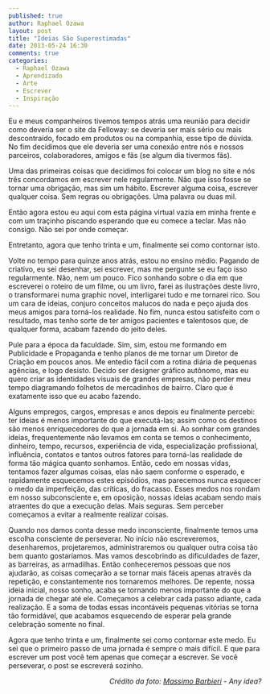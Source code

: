 ```yaml
---
published: true
author: Raphael Ozawa
layout: post
title: "Ideias São Superestimadas"
date: 2013-05-24 16:30
comments: true
categories:
  - Raphael Ozawa
  - Aprendizado
  - Arte
  - Escrever
  - Inspiração
---
```


Eu e meus companheiros tivemos tempos atrás uma reunião para decidir como deveria ser o site da Felloway: se deveria ser mais sério ou mais descontraído, focado em produtos ou na companhia, esse tipo de dúvida. No fim decidimos que ele deveria ser uma conexão entre nós e nossos parceiros, colaboradores, amigos e fãs (se algum dia tivermos fãs).

<!--more-->

Uma das primeiras coisas que decidimos foi colocar um blog no site e nós três concordamos em escrever nele regularmente. Não que isso fosse se tornar uma obrigação, mas sim um hábito. Escrever alguma coisa, escrever qualquer coisa. Sem regras ou obrigações. Uma palavra ou duas mil.

Então agora estou eu aqui com esta página virtual vazia em minha frente e com um traçinho piscando esperando que eu comece a teclar. Mas não consigo. Não sei por onde começar.

Entretanto, agora que tenho trinta e um, finalmente sei como contornar isto.

Volte no tempo para quinze anos atrás, estou no ensino médio. Pagando de criativo, eu sei desenhar, sei escrever, mas me pergunte se eu faço isso regularmente. Não, nem um pouco. Fico sonhando sobre o dia em que escreverei o roteiro de um filme, ou um livro, farei as ilustrações deste livro, o transformarei numa graphic novel, interligarei tudo e me tornarei rico. Sou um cara de ideias, conjuro conceitos malucos do nada e peço ajuda dos meus amigos para torná-los realidade. No fim, nunca estou satisfeito com o resultado, mas tenho sorte de ter amigos pacientes e talentosos que, de qualquer forma, acabam fazendo do jeito deles.

Pule para a época da faculdade. Sim, sim, estou me formando em Publicidade e Propaganda e tenho planos de me tornar um Diretor de Criação em poucos anos. Me entedio fácil com a rotina diária de pequenas agências, e logo desisto. Decido ser designer gráfico autônomo, mas eu quero criar as identidades visuais de grandes empresas, não perder meu tempo diagramando folhetos de mercadinhos de bairro. Claro que é exatamente isso que eu acabo fazendo.

Alguns empregos, cargos, empresas e anos depois eu finalmente percebi: ter ideias é menos importante do que executá-las; assim como os destinos são menos enriquecedores do que a jornada em si. Ao sonhar com grandes ideias, frequentemente não levamos em conta se temos o conhecimento, dinheiro, tempo, recursos, experiência de vida, especialização profissional, influência, contatos e tantos outros fatores para torná-las realidade de forma tão mágica quanto sonhamos. Então, cedo em nossas vidas, tentamos fazer algumas coisas, elas não saem conforme o esperado, e rapidamente esquecemos estes episódios, mas parecemos nunca esquecer o medo da imperfeição, das críticas, do fracasso. Esses medos nos rondam em nosso subconsciente e, em oposição, nossas ideias acabam sendo mais atraentes do que a execução delas. Mais seguras. Sem perceber começamos a evitar a realmente realizar coisas.

Quando nos damos conta desse medo inconsciente, finalmente temos uma escolha consciente de perseverar. No início não escreveremos, desenharemos, projetaremos, administraremos ou qualquer outra coisa tão bem quanto gostaríamos. Mas vamos descobrindo as dificuldades de fazer, as barreiras, as armadilhas. Então conheceremos pessoas que nos ajudarão, as coisas começarão a se tornar mais fáceis apenas através da repetição, e constantemente nos tornaremos melhores. De repente, nossa ideia inicial, nosso sonho, acaba se tornando menos importante do que a jornada de chegar até ele. Começamos a celebrar cada passo adiante, cada realização. E a soma de todas essas incontáveis pequenas vitórias se torna tão formidável, que acabamos esquecendo de esperar pela grande celebração somente no final.

Agora que tenho trinta e um, finalmente sei como contornar este medo. Eu sei que o primeiro passo de uma jornada é sempre o mais difícil. E que para escrever um post você tem apenas que começar a escrever. Se você perseverar, o post se escreverá sozinho.
<p style="text-align: right;"><em>Crédito da foto: <a href="http://www.flickr.com/photos/massimobarbieri/3998455558/" target="_blank">Massimo Barbieri</a> - Any idea?</em></p>
